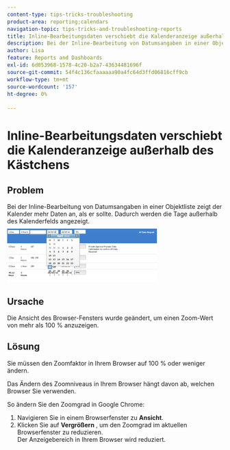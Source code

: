 ```yaml
---
content-type: tips-tricks-troubleshooting
product-area: reporting;calendars
navigation-topic: tips-tricks-and-troubleshooting-reports
title: Inline-Bearbeitungsdaten verschiebt die Kalenderanzeige außerhalb des Kästchens
description: Bei der Inline-Bearbeitung von Datumsangaben in einer Objektliste zeigt der Kalender mehr Daten an, als er sollte. Dadurch werden die Tage außerhalb des Kalenderfelds angezeigt.
author: Lisa
feature: Reports and Dashboards
exl-id: 6d053968-1578-4c20-b2a7-43634481696f
source-git-commit: 54f4c136cfaaaaaa90a4fc64d3ffd06816cff9cb
workflow-type: tm+mt
source-wordcount: '157'
ht-degree: 0%

---
```


# Inline-Bearbeitungsdaten verschiebt die Kalenderanzeige außerhalb des Kästchens

## Problem

Bei der Inline-Bearbeitung von Datumsangaben in einer Objektliste zeigt der Kalender mehr Daten an, als er sollte. Dadurch werden die Tage außerhalb des Kalenderfelds angezeigt.\
![](assets/calendar-view-350x134.png)

## Ursache

Die Ansicht des Browser-Fensters wurde geändert, um einen Zoom-Wert von mehr als 100 % anzuzeigen.

## Lösung

Sie müssen den Zoomfaktor in Ihrem Browser auf 100 % oder weniger ändern.

Das Ändern des Zoomniveaus in Ihrem Browser hängt davon ab, welchen Browser Sie verwenden.

So ändern Sie den Zoomgrad in Google Chrome:

1. Navigieren Sie in einem Browserfenster zu **Ansicht**.
1. Klicken Sie auf **Vergrößern** , um den Zoomgrad im aktuellen Browserfenster zu reduzieren.\
   Der Anzeigebereich in Ihrem Browser wird reduziert.
